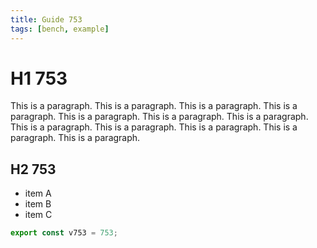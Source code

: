 ```yaml
---
title: Guide 753
tags: [bench, example]
---
```


# H1 753

This is a paragraph. This is a paragraph. This is a paragraph. This is a paragraph. This is a paragraph. This is a paragraph. This is a paragraph. This is a paragraph. This is a paragraph. This is a paragraph. This is a paragraph. This is a paragraph. 

## H2 753

- item A
- item B
- item C

```ts
export const v753 = 753;
```